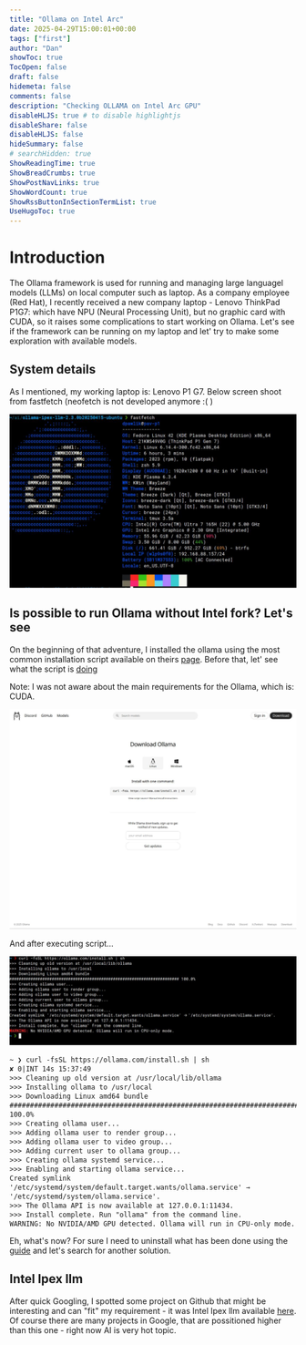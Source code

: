 ```yaml
---
title: "Ollama on Intel Arc"
date: 2025-04-29T15:00:01+00:00
tags: ["first"]
author: "Dan"
showToc: true
TocOpen: false
draft: false
hidemeta: false
comments: false
description: "Checking OLLAMA on Intel Arc GPU"
disableHLJS: true # to disable highlightjs
disableShare: false
disableHLJS: false
hideSummary: false
# searchHidden: true
ShowReadingTime: true
ShowBreadCrumbs: true
ShowPostNavLinks: true
ShowWordCount: true
ShowRssButtonInSectionTermList: true
UseHugoToc: true
---
```


# Introduction

The Ollama framework is used for running and managing large languagel models (LLMs)
on local computer such as laptop.
As a company employee (Red Hat), I recently received a new company laptop - Lenovo ThinkPad P1G7:
which have NPU (Neural Processing Unit), but no graphic card with CUDA,
so it raises some complications to start working on Ollama.
Let's see if the framework can be running on my laptop and let' try to make
some exploration with available models.


## System details

As I mentioned, my working laptop is: Lenovo P1 G7. Below screen shoot from
fastfetch (neofetch is not developed anymore :( )

![fastfetch](./images/01-fastfetch.jpg)


## Is possible to run Ollama without Intel fork? Let's see

On the beginning of that adventure, I installed the ollama using the
most common installation script available on theirs [page](https://ollama.com/download).
Before that, let' see what the script is [doing](https://ollama.com/install.sh)

Note: I was not aware about the main requirements for the Ollama, which is: CUDA.

![ollama-install](./images/02-ollama-install.jpg)

And after executing script...

![ollama-install](./images/03-oolama-fail.jpg)

```shell
~ ❯ curl -fsSL https://ollama.com/install.sh | sh                                                                                                     ✘ 0|INT 14s 15:37:49
>>> Cleaning up old version at /usr/local/lib/ollama
>>> Installing ollama to /usr/local
>>> Downloading Linux amd64 bundle
######################################################################## 100.0%
>>> Creating ollama user...
>>> Adding ollama user to render group...
>>> Adding ollama user to video group...
>>> Adding current user to ollama group...
>>> Creating ollama systemd service...
>>> Enabling and starting ollama service...
Created symlink '/etc/systemd/system/default.target.wants/ollama.service' → '/etc/systemd/system/ollama.service'.
>>> The Ollama API is now available at 127.0.0.1:11434.
>>> Install complete. Run "ollama" from the command line.
WARNING: No NVIDIA/AMD GPU detected. Ollama will run in CPU-only mode.
```

Eh, what's now?
For sure I need to uninstall what has been done using the [guide](https://github.com/ollama/ollama/blob/main/docs/linux.md#uninstall)
and let's search for another solution.

## Intel Ipex llm

After quick Googling, I spotted some project on Github that might be interesting
and can "fit" my requirement - it was Intel Ipex llm available [here](https://github.com/intel/ipex-llm).
Of course there are many projects in Google, that are possitioned higher than
this one - right now AI is very hot topic.
